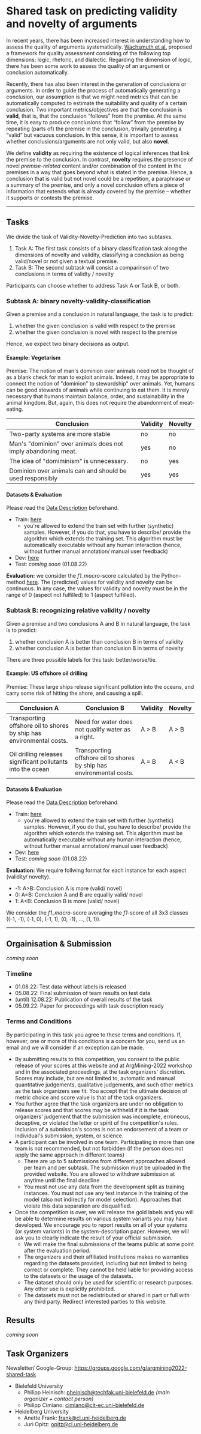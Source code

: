 # Shared task on predicting validity and novelty of arguments

In recent years, there has been increased interest in understanding how to assess the quality of arguments systematically. [Wachsmuth et al.](https://aclanthology.org/E17-1017) proposed a framework for quality assessment consisting of the following top dimensions: logic, rhetoric, and dialectic. Regarding the dimension of logic, there has been some work to assess the quality of an argument or conclusion automatically.

Recently, there has also been interest in the generation of conclusions or arguments. In order to guide the process of automatically generating a conclusion, our assumption is that we might need metrics that can be automatically computed to estimate the suitability and quality  of a certain conclusion. Two important metrics/objectives are that the conclusion is **valid**, that is, that the conclusion “follows” from the premise. At the same time, it is easy to produce conclusions that “follow” from the premise by repeating (parts of) the premise in the conclusion, trivially generating a “valid” but vacuous conclusion. In this sense, it is important to assess whether conclusions/arguments are not only valid, but also **novel**.

We define **validity** as requiring the existence of logical inferences that link the premise to the conclusion. In contrast, **novelty** requires the presence of novel _premise-related_ content and/or combination of the content in the premises in a way that goes beyond what is stated in the premise. Hence, a conclusion that is valid but not novel could be a repetition, a paraphrase or a summary of the premise, and only a novel conclusion offers a piece of information that extends what is already covered by the premise – whether it supports or contests the premise.

---

## Tasks

We divide the task of Validity-Novelty-Prediction into two subtasks.

1. Task A: The first task consists of a binary classification task along the dimensions of novelty and validity, classifying a conclusion as being valid/novel or not given a textual premise. 
1. Task B: The second subtask will consist a comparinson of two conclusions in terms of validty / novelty 

Participants can choose whether to address Task A or Task B, or both.

### Subtask A: binary novelty-validity-classification

Given a premise and a conclusion in natural language, the task is to predict:

1. whether the given conclusion is valid with respect to the premise
1. whether the given conclusion is novel with respect to the premise

Hence, we expect two binary decisions as output.

#### Example: Vegetarism

Premise: The notion of man's dominion over animals need not be thought of as a blank check for man to exploit animals. Indeed, it may be appropriate to connect the notion of "dominion" to stewardship" over animals. Yet, humans can be good stewards of animals while continuing to eat them. It is merely necessary that humans maintain balance, order, and sustainability in the animal kingdom. But, again, this does not require the abandonment of meat-eating.

| **Conclusion** | **Validity** | **Novelty** |
|------------|----------|---------|
| Two-party systems are more stable | no | no |
| Man's "dominion" over animals does not imply abandoning meat. | yes | no |
| The idea of "domiminism" is unnecessary. | no | yes |
| Dominion over animals can and should be used responsibly | yes | yes |

#### Datasets & Evaluation

Please read the [Data Description](https://github.com/phhei/ArgsValidNovel/blob/gh-pages/data-description.md) beforehand.

- Train: [here](https://github.com/phhei/ArgsValidNovel/blob/gh-pages/TaskA_train.csv)
  - you're allowed to extend the train set with further (synthetic) samples. However, if you do that, you have to describe/ provide the algorithm which extends the training set. This algorithm must be automatically executable without any human interaction (hence, without further manual annotation/ manual user feedback)
- Dev: [here](https://github.com/phhei/ArgsValidNovel/blob/gh-pages/TaskA_dev.csv)
- Test: _coming soon_ (01.08.22)

**Evaluation:** we consider the _f1_macro_-score calculated by the Python-method [here](https://github.com/phhei/ArgsValidNovel/blob/gh-pages/eval-metric.py). The (predicted) values for validity and novelty can be continuous. In any case, the values for validity and novelty must be in the range of 0 (aspect not fulfilled) to 1 (aspect fulfilled).

### Subtask B: recognizing relative validity / novelty

Given a premise and two conclusions A and B in natural language, the task is to predict:

1. whether conclusion A is better than conclusion B in terms of validity 
1. whether conclusion A is better than  conclusion B in terms of novelty

There are three possible labels for this task: better/worse/tie.

#### Example: US offshore oil drilling	

Premise: These large ships release significant pollution into the oceans, and carry some risk of hitting the shore, and causing a spill.

| **Conclusion A** | **Conclusion B** | **Validity** | **Novelty** |
|--------------|--------------|----------|---------|
| Transporting offshore oil to shores by ship has environmental costs. | Need for water does not qualify water as a right. | A > B | A > B |
| Oil drilling releases significant pollutants into the ocean | Transporting offshore oil to shores by ship has environmental costs. | A = B | A < B |

#### Datasets & Evaluation

Please read the [Data Description](https://github.com/phhei/ArgsValidNovel/blob/gh-pages/data-description.md) beforehand.

- Train: [here](https://github.com/phhei/ArgsValidNovel/blob/gh-pages/TaskB_train.csv)
  - you're allowed to extend the train set with further (synthetic) samples. However, if you do that, you have to describe/ provide the algorithm which extends the training set. This algorithm must be automatically executable without any human interaction (hence, without further manual annotation/ manual user feedback)
- Dev: [here](https://github.com/phhei/ArgsValidNovel/blob/gh-pages/TaskB_dev.csv)
- Test: _coming soon_ (01.08.22)

**Evaluation:** We require follwing format for each instance for each aspect (validity/ novelty).

- -1: A>B: Conclusion A is more (valid/ novel)
- 0: A=B: Conclusion A and B are equalliy valid/ novel
- 1: A<B: Conclusion B is more  (valid/ novel)

We consider the _f1_macro_-score averaging the _f1_-score of all 3x3 classes ((-1, -1), (-1, 0), (-1, 1), (0, -1), ..., (1, 1)).

---

## Orgainisation & Submission

_coming soon_

### Timeline

- 01.08.22: Test data without labels is released
- 05.08.22: Final submission of team results on test data
- (until) 12.08.22: Publication of overall results of the task
- 05.09.22: Paper for proceedings with task description ready

### Terms and Conditions

By participating in this task you agree to these terms and conditions. If, however, one or more of this conditions is a concern for you, send us an email and we will consider if an exception can be made.

- By submitting results to this competition, you consent to the public release of your scores at this website and at ArgMining-2022 workshop and in the associated proceedings, at the task organizers' discretion. Scores may include, but are not limited to, automatic and manual quantitative judgements, qualitative judgements, and such other metrics as the task organizers see fit. You accept that the ultimate decision of metric choice and score value is that of the task organizers.
- You further agree that the task organizers are under no obligation to release scores and that scores may be withheld if it is the task organizers' judgement that the submission was incomplete, erroneous, deceptive, or violated the letter or spirit of the competition's rules. Inclusion of a submission's scores is not an endorsement of a team or individual's submission, system, or science.
- A participant can be involved in one team. Participating in more than one team is not recommended, but not forbidden (if the person does not apply the same approach in different teams)
  - There are up to 5 submissions from different approaches allowed per team and per subtask. The submission must be uploaded in the provided website. You are allowed to withdraw submission at anytime until the final deadline
  - You must not use any data from the development split as training instances. You must not use any test instance in the training of the model (also not indirectly for model selection). Approaches that violate this data separation are disqualified.
- Once the competition is over, we will release the gold labels and you will be able to determine results on various system variants you may have developed. We encourage you to report results on all of your systems (or system variants) in the system-description paper. However, we will ask you to clearly indicate the result of your official submission.
  - We will make the final submissions of the teams public at some point after the evaluation period.
  - The organizers and their affiliated institutions makes no warranties regarding the datasets provided, including but not limited to being correct or complete. They cannot be held liable for providing access to the datasets or the usage of the datasets.
  - The dataset should only be used for scientific or research purposes. Any other use is explicitly prohibited.
  - The datasets must not be redistributed or shared in part or full with any third party. Redirect interested parties to this website.

## Results

_coming soon_

## Task Organizers

Newsletter/ Google-Group: <https://groups.google.com/g/argmining2022-shared-task>

- Bielefeld University
  - Philipp Heinisch: pheinisch@techfak.uni-bielefeld.de _(main organizer + contact person)_
  - Philipp Cimiano: cimiano@cit-ec.uni-bielefeld.de
- Heidelberg University
  - Anette Frank: frank@cl.uni-heidelberg.de
  - Juri Opitz: opitz@cl.uni-heidelberg.de
